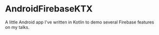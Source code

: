 # AndroidFirebaseKTX
A little Android app I've written in Kotlin to demo several Firebase features on my talks.
